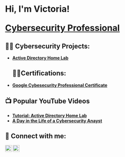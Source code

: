 <h1>Hi, I'm Victoria!    
   
 <a href="www.linkedin.com/in/victoriakaranja">Cybersecurity Professional</a>
<h2>👨‍💻 Cybersecurity Projects:</h2>

- <b>[Active Directory Home Lab](https://github.com/VictoriaKaranja/ActiveDirectoryHomeLab)<h2>👩‍🎓Certifications:</h2>
  
- [Google Cybesecurity Professional Certificate](https://www.credly.com/badges/320feec6-157c-4a42-8d53-5e92019ad5ff/public_url)
<h2>📺 Popular YouTube Videos</h2>

- [Tutorial: Active Directory Home Lab](https://www.youtube.com/watch?v=a83ASGn_V_s)
- [A Day in the Life of a Cybersecurity Anayst](https://www.youtube.com/watch?v=uHy3oM7NnoU)


<h2> 🤳 Connect with me:</h2>

[<img align="left" alt="VictoriaKaranja | YouTube" width="22px" src="https://cdn.jsdelivr.net/npm/simple-icons@v3/icons/youtube.svg" />][youtube]
[<img align="left" alt="VictoriaKaranja | LinkedIn" width="22px" src="https://cdn.jsdelivr.net/npm/simple-icons@v3/icons/linkedin.svg" />][linkedin]


[youtube]: https://www.youtube.com/c/victoriakaranja
[linkedin]: https://linkedin.com/in/VictoriaKaranja

<!--
**joshmadakor1/joshmadakor1** is a ✨ _special_ ✨ repository because its `README.md` (this file) appears on your GitHub profile.

Here are some ideas to get you started:

- 🔭 I’m currently working on ...
- 🌱 I’m currently learning ...
- 👯 I’m looking to collaborate on ...
- 🤔 I’m looking for help with ...
- 💬 Ask me about ...
- 📫 How to reach me: ...
- 😄 Pronouns: ...
- ⚡ Fun fact: ...
-->
